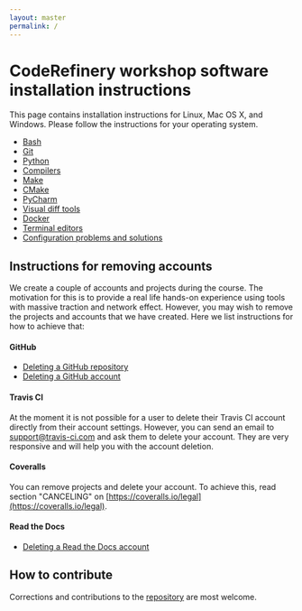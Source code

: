 ```yaml
---
layout: master
permalink: /
---
```


# CodeRefinery workshop software installation instructions

This page contains installation instructions for Linux, Mac OS X, and Windows.
Please follow the instructions for your operating system.

- [Bash](/installation/bash/)
- [Git](/installation/git/)
- [Python](/installation/python/)
- [Compilers](/installation/compilers/)
- [Make](/installation/make/)
- [CMake](/installation/cmake/)
- [PyCharm](/installation/pycharm/)
- [Visual diff tools](/installation/difftools/)
- [Docker](/installation/docker/)
- [Terminal editors](/installation/editors/)
- [Configuration problems and solutions](/installation/troubleshooting/)

## Instructions for removing accounts

We create a couple of accounts and projects during the course. The motivation
for this is to provide a real life hands-on experience using tools with massive
traction and network effect.  However, you may wish to remove the projects and
accounts that we have created.  Here we list instructions for how to achieve
that:


#### GitHub

- [Deleting a GitHub repository](https://help.github.com/articles/deleting-a-repository/)
- [Deleting a GitHub account](https://help.github.com/articles/deleting-your-user-account/)


#### Travis CI

At the moment it is not possible for a user to delete their Travis CI account directly from their account settings.
However, you can send an email to support@travis-ci.com and ask them to delete your account. They are very responsive and
will help you with the account deletion.


#### Coveralls

You can remove projects and delete your account. To achieve this,
read section "CANCELING" on [https://coveralls.io/legal](https://coveralls.io/legal).


#### Read the Docs

- [Deleting a Read the Docs account](https://readthedocs.org/accounts/delete/)


## How to contribute

Corrections and contributions to the
[repository](https://github.com/coderefinery/installation) are most welcome.

